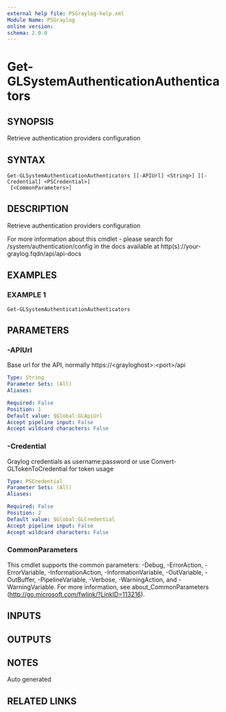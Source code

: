 ```yaml
---
external help file: PSGraylog-help.xml
Module Name: PSGraylog
online version:
schema: 2.0.0
---
```


# Get-GLSystemAuthenticationAuthenticators

## SYNOPSIS
Retrieve authentication providers configuration

## SYNTAX

```
Get-GLSystemAuthenticationAuthenticators [[-APIUrl] <String>] [[-Credential] <PSCredential>]
 [<CommonParameters>]
```

## DESCRIPTION
Retrieve authentication providers configuration


For more information about this cmdlet - please search for /system/authentication/config in the docs available at http(s)://your-graylog.fqdn/api/api-docs

## EXAMPLES

### EXAMPLE 1
```
Get-GLSystemAuthenticationAuthenticators
```

## PARAMETERS

### -APIUrl
Base url for the API, normally https://\<grayloghost\>:\<port\>/api

```yaml
Type: String
Parameter Sets: (All)
Aliases:

Required: False
Position: 1
Default value: $Global:GLApiUrl
Accept pipeline input: False
Accept wildcard characters: False
```

### -Credential
Graylog credentials as username:password or use Convert-GLTokenToCredential for token usage

```yaml
Type: PSCredential
Parameter Sets: (All)
Aliases:

Required: False
Position: 2
Default value: $Global:GLCredential
Accept pipeline input: False
Accept wildcard characters: False
```

### CommonParameters
This cmdlet supports the common parameters: -Debug, -ErrorAction, -ErrorVariable, -InformationAction, -InformationVariable, -OutVariable, -OutBuffer, -PipelineVariable, -Verbose, -WarningAction, and -WarningVariable.
For more information, see about_CommonParameters (http://go.microsoft.com/fwlink/?LinkID=113216).

## INPUTS

## OUTPUTS

## NOTES
Auto generated

## RELATED LINKS
